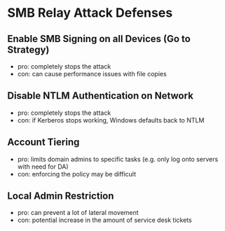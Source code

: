 # SMB Relay Attack Defenses

## Enable SMB Signing on all Devices (Go to Strategy)

* pro: completely stops the attack
* con: can cause performance issues with file copies

## Disable NTLM Authentication on Network

* pro: completely stops the attack
* con: if Kerberos stops working, Windows defaults back to NTLM

## Account Tiering

* pro: limits domain admins to specific tasks (e.g. only log onto servers with need for DA)
* con: enforcing the policy may be difficult

## Local Admin Restriction

* pro: can prevent a lot of lateral movement
* con: potential increase in the amount of service desk tickets
